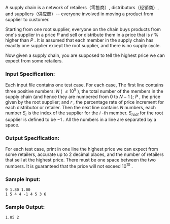<!-- Title
Highest Price in Supply Chain (25)
-->
A supply chain is a network of retailers（零售商）, distributors（经销商）, and
suppliers（供应商）-- everyone involved in moving a product from supplier to
customer.

Starting from one root supplier, everyone on the chain buys products from
one's supplier in a price $P$ and sell or distribute them in a price that is
$r$ % higher than $P$ . It is assumed that each member in the supply chain has
exactly one supplier except the root supplier, and there is no supply cycle.

Now given a supply chain, you are supposed to tell the highest price we can
expect from some retailers.

### Input Specification:

Each input file contains one test case. For each case, The first line contains
three positive numbers: $N$ ( $\le 10^5$ ), the total number of the members in
the supply chain (and hence they are numbered from 0 to $N-1$ ); $P$ , the
price given by the root supplier; and $r$ , the percentage rate of price
increment for each distributor or retailer. Then the next line contains $N$
numbers, each number $S_i$ is the index of the supplier for the $i$ -th
member. $S_{root}$ for the root supplier is defined to be $-1$ . All the
numbers in a line are separated by a space.

### Output Specification:

For each test case, print in one line the highest price we can expect from
some retailers, accurate up to 2 decimal places, and the number of retailers
that sell at the highest price. There must be one space between the two
numbers. It is guaranteed that the price will not exceed $10^{10}$ .

### Sample Input:

    
    
    9 1.80 1.00
    1 5 4 4 -1 4 5 3 6
    

### Sample Output:

    
    
    1.85 2
    

